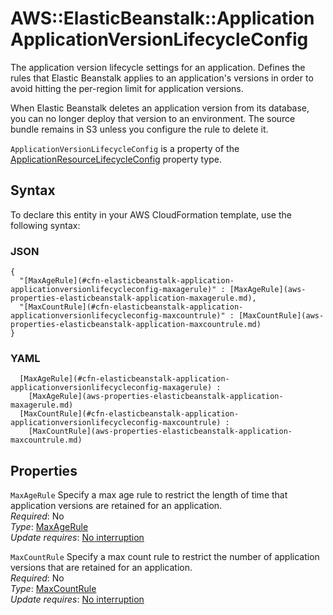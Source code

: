 # AWS::ElasticBeanstalk::Application ApplicationVersionLifecycleConfig<a name="aws-properties-elasticbeanstalk-application-applicationversionlifecycleconfig"></a>

The application version lifecycle settings for an application\. Defines the rules that Elastic Beanstalk applies to an application's versions in order to avoid hitting the per\-region limit for application versions\.

When Elastic Beanstalk deletes an application version from its database, you can no longer deploy that version to an environment\. The source bundle remains in S3 unless you configure the rule to delete it\.

 `ApplicationVersionLifecycleConfig` is a property of the [ApplicationResourceLifecycleConfig](https://docs.aws.amazon.com/AWSCloudFormation/latest/UserGuide/aws-properties-elasticbeanstalk-application-applicationresourcelifecycleconfig.html) property type\.

## Syntax<a name="aws-properties-elasticbeanstalk-application-applicationversionlifecycleconfig-syntax"></a>

To declare this entity in your AWS CloudFormation template, use the following syntax:

### JSON<a name="aws-properties-elasticbeanstalk-application-applicationversionlifecycleconfig-syntax.json"></a>

```
{
  "[MaxAgeRule](#cfn-elasticbeanstalk-application-applicationversionlifecycleconfig-maxagerule)" : [MaxAgeRule](aws-properties-elasticbeanstalk-application-maxagerule.md),
  "[MaxCountRule](#cfn-elasticbeanstalk-application-applicationversionlifecycleconfig-maxcountrule)" : [MaxCountRule](aws-properties-elasticbeanstalk-application-maxcountrule.md)
}
```

### YAML<a name="aws-properties-elasticbeanstalk-application-applicationversionlifecycleconfig-syntax.yaml"></a>

```
﻿  [MaxAgeRule](#cfn-elasticbeanstalk-application-applicationversionlifecycleconfig-maxagerule) : 
    [MaxAgeRule](aws-properties-elasticbeanstalk-application-maxagerule.md)
﻿  [MaxCountRule](#cfn-elasticbeanstalk-application-applicationversionlifecycleconfig-maxcountrule) : 
    [MaxCountRule](aws-properties-elasticbeanstalk-application-maxcountrule.md)
```

## Properties<a name="aws-properties-elasticbeanstalk-application-applicationversionlifecycleconfig-properties"></a>

`MaxAgeRule`  <a name="cfn-elasticbeanstalk-application-applicationversionlifecycleconfig-maxagerule"></a>
Specify a max age rule to restrict the length of time that application versions are retained for an application\.  
*Required*: No  
*Type*: [MaxAgeRule](aws-properties-elasticbeanstalk-application-maxagerule.md)  
*Update requires*: [No interruption](https://docs.aws.amazon.com/AWSCloudFormation/latest/UserGuide/using-cfn-updating-stacks-update-behaviors.html#update-no-interrupt)

`MaxCountRule`  <a name="cfn-elasticbeanstalk-application-applicationversionlifecycleconfig-maxcountrule"></a>
Specify a max count rule to restrict the number of application versions that are retained for an application\.  
*Required*: No  
*Type*: [MaxCountRule](aws-properties-elasticbeanstalk-application-maxcountrule.md)  
*Update requires*: [No interruption](https://docs.aws.amazon.com/AWSCloudFormation/latest/UserGuide/using-cfn-updating-stacks-update-behaviors.html#update-no-interrupt)